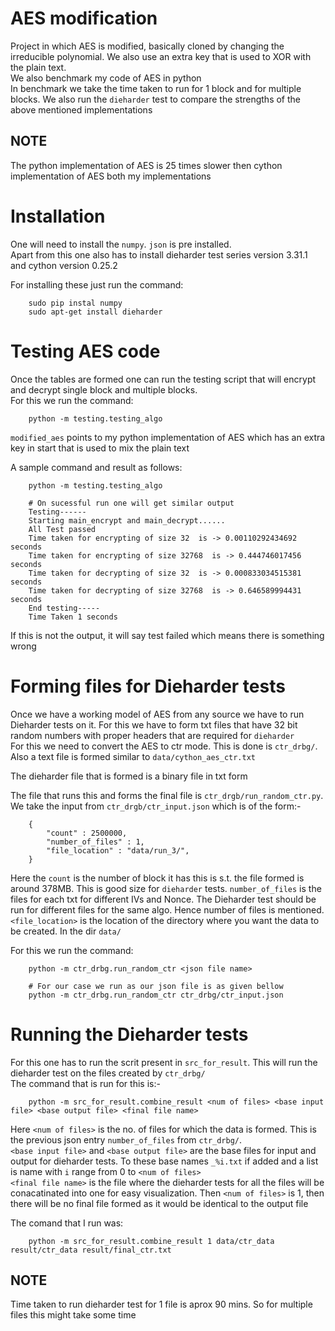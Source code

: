 # AES modification
Project in which AES is modified, basically cloned by changing the irreducible polynomial. We also use an extra key that is used to XOR with the plain text.<br>
We also benchmark my code of AES in python<br>
In benchmark we take the time taken to run for 1 block and for multiple blocks. We also run the `dieharder` test to compare the strengths of the above mentioned implementations

## NOTE
The python implementation of AES is 25 times slower then cython implementation of AES both my implementations<br>

# Installation
One will need to install the `numpy`. `json` is pre installed.<br>
Apart from this one also has to install dieharder test series version 3.31.1 and cython version 0.25.2<br>

For installing these just run the command:
```
    sudo pip instal numpy
    sudo apt-get install dieharder
```

# Testing AES code
Once the tables are formed one can run the testing script that will encrypt and decrypt single block and multiple blocks.<br>
For this we run the command:
```
    python -m testing.testing_algo
```
`modified_aes` points to my python implementation of AES which has an extra key in start that is used to mix the plain text<br>

A sample command and result as follows:
```
    python -m testing.testing_algo

    # On sucessful run one will get similar output
    Testing------
    Starting main_encrypt and main_decrypt......
    All Test passed
    Time taken for encrypting of size 32  is -> 0.00110292434692  seconds
    Time taken for encrypting of size 32768  is -> 0.444746017456  seconds
    Time taken for decrypting of size 32  is -> 0.000833034515381  seconds
    Time taken for decrypting of size 32768  is -> 0.646589994431  seconds
    End testing-----
    Time Taken 1 seconds
```
If this is not the output, it will say test failed which means there is something wrong

# Forming files for Dieharder tests
Once we have a working model of AES from any source we have to run Dieharder tests on it. For this we have to form txt files that have 32 bit random numbers with proper headers that are required for `dieharder`<br>
For this we need to convert the AES to ctr mode. This is done is `ctr_drbg/`. Also a text file is formed similar to `data/cython_aes_ctr.txt`<br>

The dieharder file that is formed is a binary file in txt form<br>

The file that runs this and forms the final file is `ctr_drgb/run_random_ctr.py`.<br>
We take the input from `ctr_drgb/ctr_input.json` which is of the form:-
```
    {
        "count" : 2500000,
        "number_of_files" : 1,
        "file_location" : "data/run_3/",
    }
```
Here the `count` is the number of block it has this is s.t. the file formed is around 378MB. This is good size for `dieharder` tests. `number_of_files` is the files for each txt for different IVs and Nonce. The Dieharder test should be run for different files for the same algo. Hence number of files is mentioned.<br>
`<file_location>` is the location of the directory where you want the data to be created. In the dir `data/`<br>

For this we run the command:
```
    python -m ctr_drbg.run_random_ctr <json file name>

    # For our case we run as our json file is as given bellow
    python -m ctr_drbg.run_random_ctr ctr_drbg/ctr_input.json
```

# Running the Dieharder tests
For this one has to run the scrit present in `src_for_result`. This will run the dieharder test on the files created by `ctr_drbg/`<br>
The command that is run for this is:-
```
    python -m src_for_result.combine_result <num of files> <base input file> <base output file> <final file name>
```
Here `<num of files>` is the no. of files for which the data is formed. This is the previous json entry `number_of_files` from `ctr_drbg/`.<br>
`<base input file>` and `<base output file>` are the base files for input and output for dieharder tests. To these base names `_%i.txt` if added and a list is name with `i` range from 0 to `<num of files>`<br>
`<final file name>` is the file where the dieharder tests for all the files will be conacatinated into one for easy visualization. Then `<num of files>` is 1, then there will be no final file formed as it would be identical to the output file<br>

The comand that I run was:
```
    python -m src_for_result.combine_result 1 data/ctr_data result/ctr_data result/final_ctr.txt
```

## NOTE
Time taken to run dieharder test for 1 file is aprox 90 mins. So for multiple files this might take some time<br>
